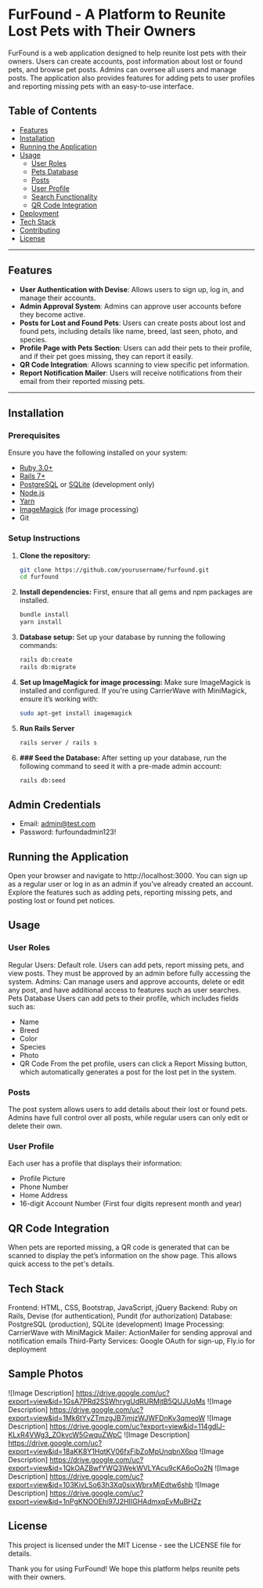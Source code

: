 # FurFound - A Platform to Reunite Lost Pets with Their Owners

FurFound is a web application designed to help reunite lost pets with their owners. Users can create accounts, post information about lost or found pets, and browse pet posts. Admins can oversee all users and manage posts. The application also provides features for adding pets to user profiles and reporting missing pets with an easy-to-use interface.

## Table of Contents
- [Features](#features)
- [Installation](#installation)
- [Running the Application](#running-the-application)
- [Usage](#usage)
  - [User Roles](#user-roles)
  - [Pets Database](#pets-database)
  - [Posts](#posts)
  - [User Profile](#user-profile)
  - [Search Functionality](#search-functionality)
  - [QR Code Integration](#qr-code-integration)
- [Deployment](#deployment)
- [Tech Stack](#tech-stack)
- [Contributing](#contributing)
- [License](#license)

---

## Features
- **User Authentication with Devise**: Allows users to sign up, log in, and manage their accounts.
- **Admin Approval System**: Admins can approve user accounts before they become active.
- **Posts for Lost and Found Pets**: Users can create posts about lost and found pets, including details like name, breed, last seen, photo, and species.
- **Profile Page with Pets Section**: Users can add their pets to their profile, and if their pet goes missing, they can report it easily.
- **QR Code Integration**: Allows scanning to view specific pet information.
- **Report Notification Mailer**: Users will receive notifications from their email from their reported missing pets.


---

## Installation

### Prerequisites
Ensure you have the following installed on your system:
- [Ruby 3.0+](https://www.ruby-lang.org/en/downloads/)
- [Rails 7+](https://rubyonrails.org/)
- [PostgreSQL](https://www.postgresql.org/) or [SQLite](https://www.sqlite.org/index.html) (development only)
- [Node.js](https://nodejs.org/en/download/)
- [Yarn](https://classic.yarnpkg.com/en/docs/install/#windows-stable)
- [ImageMagick](https://imagemagick.org/script/download.php) (for image processing)
- Git

### Setup Instructions

1. **Clone the repository:**
   ```bash
   git clone https://github.com/yourusername/furfound.git
   cd furfound

2. **Install dependencies:** First, ensure that all gems and npm packages are installed.
   ```bash
   bundle install
   yarn install

3. **Database setup:** Set up your database by running the following commands:
   ```bash
   rails db:create
   rails db:migrate

4. **Set up ImageMagick for image processing:** Make sure ImageMagick is installed and configured. If you're using CarrierWave with MiniMagick, ensure it’s working with:
   ```bash
   sudo apt-get install imagemagick

5. **Run Rails Server**
   ```bash
   rails server / rails s

 6. **### Seed the Database:** After setting up your database, run the following command to seed it with a pre-made admin account:
    ```bash
    rails db:seed
    
## Admin Credentials
- Email: admin@test.com
- Password: furfoundadmin123!

## Running the Application

Open your browser and navigate to http://localhost:3000.
You can sign up as a regular user or log in as an admin if you've already created an account.
Explore the features such as adding pets, reporting missing pets, and posting lost or found pet notices.


## Usage
### User Roles
Regular Users: Default role. Users can add pets, report missing pets, and view posts. They must be approved by an admin before fully accessing the system.
Admins: Can manage users and approve accounts, delete or edit any post, and have additional access to features such as user searches.
Pets Database
Users can add pets to their profile, which includes fields such as:

- Name
- Breed
- Color
- Species
- Photo
- QR Code
From the pet profile, users can click a Report Missing button, which automatically generates a post for the lost pet in the system.

### Posts
The post system allows users to add details about their lost or found pets. Admins have full control over all posts, while regular users can only edit or delete their own.

### User Profile
Each user has a profile that displays their information:

- Profile Picture
- Phone Number
- Home Address
- 16-digit Account Number (First four digits represent month and year)

## QR Code Integration
When pets are reported missing, a QR code is generated that can be scanned to display the pet’s information on the show page. This allows quick access to the pet's details.


## Tech Stack

Frontend: HTML, CSS, Bootstrap, JavaScript, jQuery
Backend: Ruby on Rails, Devise (for authentication), Pundit (for authorization)
Database: PostgreSQL (production), SQLite (development)
Image Processing: CarrierWave with MiniMagick
Mailer: ActionMailer for sending approval and notification emails
Third-Party Services: Google OAuth for sign-up, Fly.io for deployment

## Sample Photos

![Image Description] https://drive.google.com/uc?export=view&id=1GsA7PRd2SSWhrygUdRURMjtB5QUJUqMs
![Image Description] https://drive.google.com/uc?export=view&id=1Mk6tYyZTmzgJB7imjzWJWFDnKv3qmeoW
![Image Description] https://drive.google.com/uc?export=view&id=114gdIJ-KLxR4VWg3_ZOkvcW5GwquZWpC
![Image Description] https://drive.google.com/uc?export=view&id=18aKK8Y1HqtKV06fxFibZoMpUnqbnX6pq
![Image Description] https://drive.google.com/uc?export=view&id=1QkOAZBwfYWQ3WekWVLYAcu9cKA6oOo2N
![Image Description] https://drive.google.com/uc?export=view&id=103KivLSo63h3Xq0sixWbrxMjEdtw6shb
![Image Description] https://drive.google.com/uc?export=view&id=1nPgKNOOEhi97J2HIIGHAdmxqEvMuBHZz

## License
This project is licensed under the MIT License - see the LICENSE file for details.

Thank you for using FurFound! We hope this platform helps reunite pets with their owners.

